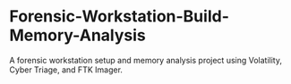 # Forensic-Workstation-Build-Memory-Analysis
A forensic workstation setup and memory analysis project using Volatility, Cyber Triage, and FTK Imager.
